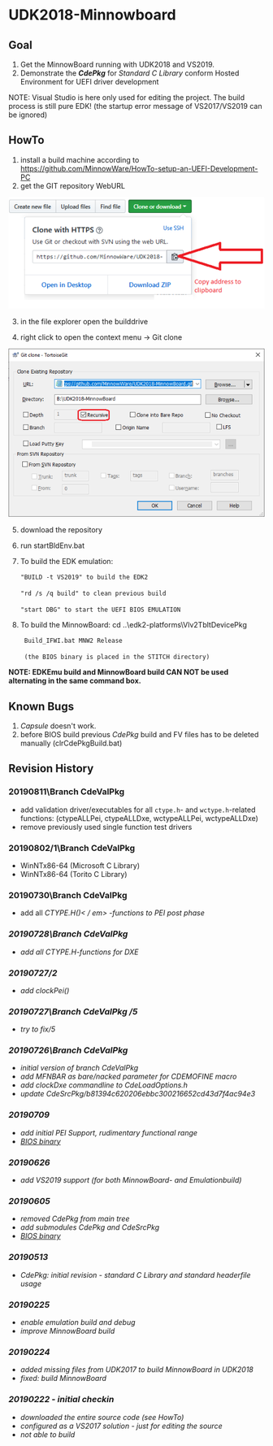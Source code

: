 # UDK2018-Minnowboard

## Goal
1. Get the MinnowBoard running with UDK2018 and VS2019.
2. Demonstrate the **_CdePkg_** for *Standard C Library* conform Hosted Environment for UEFI driver development

NOTE: Visual Studio is here only used for editing the project. The build process is still pure EDK!
      (the startup error message of VS2017/VS2019 can be ignored)

## HowTo
1. install a build machine according to https://github.com/MinnowWare/HowTo-setup-an-UEFI-Development-PC
2. get the GIT repository WebURL

  ![cloneimage](cloneaddr.png)
  
3. in the file explorer open the builddrive

4. right click to open the context menu -> Git clone

  ![cloneimage2](clonedest.png)

5. download the repository

6. run startBldEnv.bat

7. To build the EDK emulation:

       "BUILD -t VS2019" to build the EDK2
       
       "rd /s /q build" to clean previous build
       
       "start DBG" to start the UEFI BIOS EMULATION

8. To build the MinnowBoard:
		cd ..\edk2-platforms\Vlv2TbltDevicePkg
		
		Build_IFWI.bat MNW2 Release
		
		(the BIOS binary is placed in the STITCH directory)

**NOTE: EDKEmu build and MinnowBoard build CAN NOT be used alternating in the
      same command box.**

## Known Bugs
1. *Capsule* doesn't work.
2. before BIOS build previous *CdePkg* build and FV files has to be deleted manually (clrCdePkgBuild.bat)

## Revision History

### 20190811\Branch CdeValPkg
* add validation driver/executables for all `ctype.h`- and `wctype.h`-related functions:
    (ctypeALLPei, ctypeALLDxe, wctypeALLPei, wctypeALLDxe)
* remove previously used single function test drivers

### 20190802/1\Branch CdeValPkg
* WinNTx86-64 (Microsoft C Library)
* WinNTx86-64 (Torito C Library)

### 20190730\Branch CdeValPkg
* add all <em>CTYPE.H()< / em> -functions to PEI post phase

###	20190728\Branch CdeValPkg
* add all <em>CTYPE.H</em>-functions for DXE

### 20190727/2
* add <em>clockPei()</em>

### 20190727\Branch CdeValPkg /5
* try to fix/5

### 20190726\Branch CdeValPkg
* initial version of branch CdeValPkg
* add MFNBAR as bare/nacked parameter for CDEMOFINE macro
* add clockDxe commandline to CdeLoadOptions.h
* update CdeSrcPkg/b81394c620206ebbc300216652cd43d7f4ac94e3


### 20190709
* add initial PEI Support, rudimentary functional range
* [BIOS binary](https://github.com/MinnowWare/UDK2018-MinnowBoard/blob/master/edk2-platforms/Vlv2TbltDevicePkg/Stitch/MNW2MAX1.X64.0100.R01.1907070918.bin)

### 20190626
* add VS2019 support (for both MinnowBoard- and Emulationbuild)

### 20190605
* removed CdePkg from main tree
* add submodules CdePkg and CdeSrcPkg
* [BIOS binary](https://github.com/MinnowWare/UDK2018-MinnowBoard/blob/master/edk2-platforms/Vlv2TbltDevicePkg/Stitch/MNW2MAX1.X64.0100.R01.1906052251.bin)

### 20190513
* CdePkg: initial revision - standard C Library and standard headerfile usage

### 20190225
* enable emulation build and debug
* improve MinnowBoard build

### 20190224
* added missing files from UDK2017 to build MinnowBoard in UDK2018
* fixed: build MinnowBoard

### 20190222 - initial checkin
* downloaded the entire source code (see HowTo)
* configured as a VS2017 solution - just for editing the source
* not able to build
